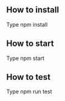 ## How to install

Type npm install

## How to start

Type npm start

## How to test

Type npm run test
